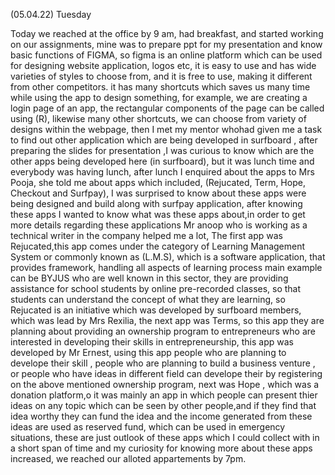 (05.04.22)  Tuesday

Today we reached at the office by 9 am, had breakfast, and started working on our assignments, mine was to prepare ppt for my presentation and know 
basic functions of FIGMA, so figma is an online platform which can be used for designing website application,  logos etc, it is easy to use and has
 wide varieties of styles to choose from, and it is free to use, making it different from other competitors. it has many shortcuts which saves us many time while using the app to design something, for example, we are creating a login page of an app, the rectangular components of the page can be 
called using (R), likewise many other shortcuts, we can choose from variety of designs within the webpage, then I met my mentor whohad given me a task to find out other application which are being developed in surfboard , after preparing the slides for presentation ,I was curious to know which are 
the other apps being developed here (in surfboard), but it was lunch time and everybody was having lunch, after lunch I enquired about the apps to 
Mrs Pooja, she told me about apps which included, (Rejucated, Term, Hope, Checkout and Surfpay), I was surprised to know about these apps were being 
designed and build along with surfpay application, after knowing these apps I wanted to know what was these apps about,in order to get more details
 regarding these applications Mr anoop who is working as a technical writer in the company helped me a lot,  The first app was Rejucated,this app comes under the category of Learning Management System or commonly known as (L.M.S), which is a software application, that provides framework, handling all aspects of learning process main example can be BYJUS who are well known in this sector, they are providing assistance for school students by online pre-recorded classes, so that students can understand the concept of what they are learning, so Rejucated is an initiative which was developed by 
surfboard members, which was lead by Mrs Rexilia, the next app was Terms, so this app they are planning about providing an ownership program to 
 entrepreneurs who are interested in developing their skills in entrepreneurship, this app was  developed by Mr Ernest, using this app people who are planning to develope their skill , people who are planning to build a business venture , or people who have ideas in different field can develope their by registering on the above mentioned ownership program, next was Hope , which was a donation platform,o it was mainly an app in which people 
can present thier ideas on any topic which can be seen by other people,and if they find that idea worthy they can fund the idea and the income 
generated from these ideas are used as reserved fund, which can be used in emergency situations, these are just  outlook of  these apps which I could collect with in a short span of time and my curiosity for knowing more about these apps increased, we reached our alloted appartements by 7pm.
